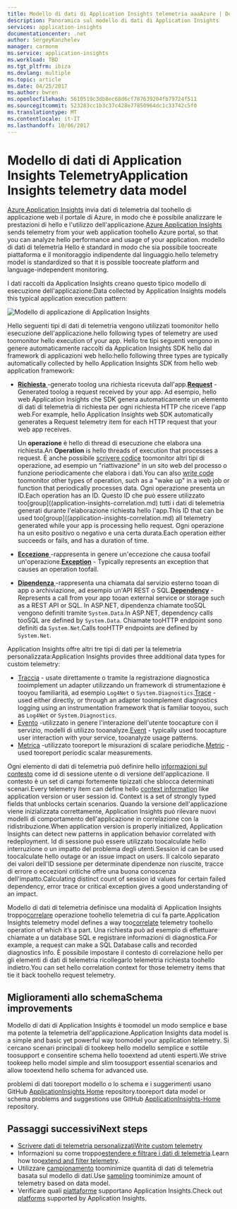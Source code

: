 ```yaml
---
title: Modello di dati di Application Insights telemetria aaaAzure | Documenti Microsoft
description: Panoramica sul modello di dati di Application Insights
services: application-insights
documentationcenter: .net
author: SergeyKanzhelev
manager: carmonm
ms.service: application-insights
ms.workload: TBD
ms.tgt_pltfrm: ibiza
ms.devlang: multiple
ms.topic: article
ms.date: 04/25/2017
ms.author: bwren
ms.openlocfilehash: 5610519c3db8ec68d6cf787639204fb79724f511
ms.sourcegitcommit: 523283cc1b3c37c428e77850964dc1c33742c5f0
ms.translationtype: MT
ms.contentlocale: it-IT
ms.lasthandoff: 10/06/2017
---
```

# <a name="application-insights-telemetry-data-model"></a><span data-ttu-id="71582-103">Modello di dati di Application Insights Telemetry</span><span class="sxs-lookup"><span data-stu-id="71582-103">Application Insights telemetry data model</span></span>

<span data-ttu-id="71582-104">[Azure Application Insights](app-insights-overview.md) invia dati di telemetria dal toohello di applicazione web il portale di Azure, in modo che è possibile analizzare le prestazioni di hello e l'utilizzo dell'applicazione.</span><span class="sxs-lookup"><span data-stu-id="71582-104">[Azure Application Insights](app-insights-overview.md) sends telemetry from your web application toohello Azure portal, so that you can analyze hello performance and usage of your application.</span></span> <span data-ttu-id="71582-105">modello di dati di telemetria Hello è standard in modo che sia possibile toocreate piattaforma e il monitoraggio indipendente dal linguaggio.</span><span class="sxs-lookup"><span data-stu-id="71582-105">hello telemetry model is standardized so that it is possible toocreate platform and language-independent monitoring.</span></span> 

<span data-ttu-id="71582-106">I dati raccolti da Application Insights creano questo tipico modello di esecuzione dell'applicazione:</span><span class="sxs-lookup"><span data-stu-id="71582-106">Data collected by Application Insights models this typical application execution pattern:</span></span>

![Modello di applicazione di Application Insights](./media/application-insights-data-model/application-insights-data-model.png)

<span data-ttu-id="71582-108">Hello seguenti tipi di dati di telemetria vengono utilizzati toomonitor hello esecuzione dell'applicazione.</span><span class="sxs-lookup"><span data-stu-id="71582-108">hello following types of telemetry are used toomonitor hello execution of your app.</span></span> <span data-ttu-id="71582-109">Hello tre tipi seguenti vengono in genere automaticamente raccolti da Application Insights SDK hello dal framework di applicazioni web hello:</span><span class="sxs-lookup"><span data-stu-id="71582-109">hello following three types are typically automatically collected by hello Application Insights SDK from hello web application framework:</span></span>

* <span data-ttu-id="71582-110">[**Richiesta** ](application-insights-data-model-request-telemetry.md) -generato toolog una richiesta ricevuta dall'app.</span><span class="sxs-lookup"><span data-stu-id="71582-110">[**Request**](application-insights-data-model-request-telemetry.md) - Generated toolog a request received by your app.</span></span> <span data-ttu-id="71582-111">Ad esempio, hello web Application Insights che SDK genera automaticamente un elemento di dati di telemetria di richiesta per ogni richiesta HTTP che riceve l'app web.</span><span class="sxs-lookup"><span data-stu-id="71582-111">For example, hello Application Insights web SDK automatically generates a Request telemetry item for each HTTP request that your web app receives.</span></span> 

    <span data-ttu-id="71582-112">Un **operazione** è hello di thread di esecuzione che elabora una richiesta.</span><span class="sxs-lookup"><span data-stu-id="71582-112">An **Operation** is hello threads of execution that processes a request.</span></span> <span data-ttu-id="71582-113">È anche possibile [scrivere codice](app-insights-api-custom-events-metrics.md#trackrequest) toomonitor altri tipi di operazione, ad esempio un "riattivazione" in un sito web del processo o funzione periodicamente che elabora i dati.</span><span class="sxs-lookup"><span data-stu-id="71582-113">You can also [write code](app-insights-api-custom-events-metrics.md#trackrequest) toomonitor other types of operation, such as a "wake up" in a web job or function that periodically processes data.</span></span>  <span data-ttu-id="71582-114">Ogni operazione presenta un ID.</span><span class="sxs-lookup"><span data-stu-id="71582-114">Each operation has an ID.</span></span> <span data-ttu-id="71582-115">Questo ID che può essere utilizzato too[group]((application-insights-correlation.md) tutti i dati di telemetria generati durante l'elaborazione richiesta hello l'app.</span><span class="sxs-lookup"><span data-stu-id="71582-115">This ID that can be used too[group]((application-insights-correlation.md) all telemetry generated while your app is processing hello request.</span></span> <span data-ttu-id="71582-116">Ogni operazione ha un esito positivo o negativo e una certa durata.</span><span class="sxs-lookup"><span data-stu-id="71582-116">Each operation either succeeds or fails, and has a duration of time.</span></span>
* <span data-ttu-id="71582-117">[**Eccezione** ](application-insights-data-model-exception-telemetry.md) -rappresenta in genere un'eccezione che causa toofail un'operazione.</span><span class="sxs-lookup"><span data-stu-id="71582-117">[**Exception**](application-insights-data-model-exception-telemetry.md) - Typically represents an exception that causes an operation toofail.</span></span>
* <span data-ttu-id="71582-118">[**Dipendenza** ](application-insights-data-model-dependency-telemetry.md) -rappresenta una chiamata dal servizio esterno tooan di app o archiviazione, ad esempio un'API REST o SQL.</span><span class="sxs-lookup"><span data-stu-id="71582-118">[**Dependency**](application-insights-data-model-dependency-telemetry.md) - Represents a call from your app tooan external service or storage such as a REST API or SQL.</span></span> <span data-ttu-id="71582-119">In ASP.NET, dipendenza chiamate tooSQL vengono definiti tramite `System.Data`.</span><span class="sxs-lookup"><span data-stu-id="71582-119">In ASP.NET, dependency calls tooSQL are defined by `System.Data`.</span></span> <span data-ttu-id="71582-120">Chiamate tooHTTP endpoint sono definiti da `System.Net`.</span><span class="sxs-lookup"><span data-stu-id="71582-120">Calls tooHTTP endpoints are defined by `System.Net`.</span></span> 

<span data-ttu-id="71582-121">Application Insights offre altri tre tipi di dati per la telemetria personalizzata:</span><span class="sxs-lookup"><span data-stu-id="71582-121">Application Insights provides three additional data types for custom telemetry:</span></span>

* <span data-ttu-id="71582-122">[Traccia](application-insights-data-model-trace-telemetry.md) - usate direttamente o tramite la registrazione diagnostica tooimplement un adapter utilizzando un framework di strumentazione è tooyou familiarità, ad esempio `Log4Net` o `System.Diagnostics`.</span><span class="sxs-lookup"><span data-stu-id="71582-122">[Trace](application-insights-data-model-trace-telemetry.md) - used either directly, or through an adapter tooimplement diagnostics logging using an instrumentation framework that is familiar tooyou, such as `Log4Net` or `System.Diagnostics`.</span></span>
* <span data-ttu-id="71582-123">[Evento](application-insights-data-model-event-telemetry.md) -utilizzato in genere l'interazione dell'utente toocapture con il servizio, modelli di utilizzo tooanalyze.</span><span class="sxs-lookup"><span data-stu-id="71582-123">[Event](application-insights-data-model-event-telemetry.md) - typically used toocapture user interaction with your service, tooanalyze usage patterns.</span></span>
* <span data-ttu-id="71582-124">[Metrica](application-insights-data-model-metric-telemetry.md) -utilizzato tooreport le misurazioni di scalare periodiche.</span><span class="sxs-lookup"><span data-stu-id="71582-124">[Metric](application-insights-data-model-metric-telemetry.md) - used tooreport periodic scalar measurements.</span></span>

<span data-ttu-id="71582-125">Ogni elemento di dati di telemetria può definire hello [informazioni sul contesto](application-insights-data-model-context.md) come id di sessione utente o di versione dell'applicazione. Il contesto è un set di campi fortemente tipizzati che sblocca determinati scenari.</span><span class="sxs-lookup"><span data-stu-id="71582-125">Every telemetry item can define hello [context information](application-insights-data-model-context.md) like application version or user session id. Context is a set of strongly typed fields that unblocks certain scenarios.</span></span> <span data-ttu-id="71582-126">Quando la versione dell'applicazione viene inizializzata correttamente, Application Insights può rilevare nuovi modelli di comportamento dell'applicazione in correlazione con la ridistribuzione.</span><span class="sxs-lookup"><span data-stu-id="71582-126">When application version is properly initialized, Application Insights can detect new patterns in application behavior correlated with redeployment.</span></span> <span data-ttu-id="71582-127">Id di sessione può essere utilizzato toocalculate hello interruzione o un impatto del problema degli utenti.</span><span class="sxs-lookup"><span data-stu-id="71582-127">Session id can be used toocalculate hello outage or an issue impact on users.</span></span> <span data-ttu-id="71582-128">Il calcolo separato dei valori dell'ID sessione per determinate dipendenze non riuscite, tracce di errore o eccezioni critiche offre una buona conoscenza dell'impatto.</span><span class="sxs-lookup"><span data-stu-id="71582-128">Calculating distinct count of session id values for certain failed dependency, error trace or critical exception gives a good understanding of an impact.</span></span>

<span data-ttu-id="71582-129">Modello di dati di telemetria definisce una modalità di Application Insights troppo[correlare](application-insights-correlation.md) operazione toohello telemetria di cui fa parte.</span><span class="sxs-lookup"><span data-stu-id="71582-129">Application Insights telemetry model defines a way too[correlate](application-insights-correlation.md) telemetry toohello operation of which it’s a part.</span></span> <span data-ttu-id="71582-130">Una richiesta può ad esempio di effettuare chiamate a un database SQL e registrare informazioni di diagnostica.</span><span class="sxs-lookup"><span data-stu-id="71582-130">For example, a request can make a SQL Database calls and recorded diagnostics info.</span></span> <span data-ttu-id="71582-131">È possibile impostare il contesto di correlazione hello per gli elementi di dati di telemetria ricollegarlo telemetria richiesta toohello indietro.</span><span class="sxs-lookup"><span data-stu-id="71582-131">You can set hello correlation context for those telemetry items that tie it back toohello request telemetry.</span></span>

## <a name="schema-improvements"></a><span data-ttu-id="71582-132">Miglioramenti allo schema</span><span class="sxs-lookup"><span data-stu-id="71582-132">Schema improvements</span></span>

<span data-ttu-id="71582-133">Modello di dati di Application Insights è toomodel un modo semplice e base ma potente la telemetria dell'applicazione.</span><span class="sxs-lookup"><span data-stu-id="71582-133">Application Insights data model is a simple and basic yet powerful way toomodel your application telemetry.</span></span> <span data-ttu-id="71582-134">Si cercano scenari principali di tookeep hello modello semplice e sottile toosupport e consentire schema hello tooextend ad utenti esperti.</span><span class="sxs-lookup"><span data-stu-id="71582-134">We strive tookeep hello model simple and slim toosupport essential scenarios and allow tooextend hello schema for advanced use.</span></span>

<span data-ttu-id="71582-135">problemi di dati tooreport modello o lo schema e i suggerimenti usano GitHub [ApplicationInsights Home](https://github.com/Microsoft/ApplicationInsights-Home/labels/schema) repository.</span><span class="sxs-lookup"><span data-stu-id="71582-135">tooreport data model or schema problems and suggestions use GitHub [ApplicationInsights-Home](https://github.com/Microsoft/ApplicationInsights-Home/labels/schema) repository.</span></span>

## <a name="next-steps"></a><span data-ttu-id="71582-136">Passaggi successivi</span><span class="sxs-lookup"><span data-stu-id="71582-136">Next steps</span></span>

- [<span data-ttu-id="71582-137">Scrivere dati di telemetria personalizzati</span><span class="sxs-lookup"><span data-stu-id="71582-137">Write custom telemetry</span></span>](app-insights-api-custom-events-metrics.md)
- <span data-ttu-id="71582-138">Informazioni su come troppo[estendere e filtrare i dati di telemetria](app-insights-api-filtering-sampling.md).</span><span class="sxs-lookup"><span data-stu-id="71582-138">Learn how too[extend and filter telemetry](app-insights-api-filtering-sampling.md).</span></span>
- <span data-ttu-id="71582-139">Utilizzare [campionamento](app-insights-sampling.md) toominimize quantità di dati di telemetria basata sul modello di dati.</span><span class="sxs-lookup"><span data-stu-id="71582-139">Use [sampling](app-insights-sampling.md) toominimize amount of telemetry based on data model.</span></span>
- <span data-ttu-id="71582-140">Verificare quali [piattaforme](app-insights-platforms.md) supportano Application Insights.</span><span class="sxs-lookup"><span data-stu-id="71582-140">Check out [platforms](app-insights-platforms.md) supported by Application Insights.</span></span>
